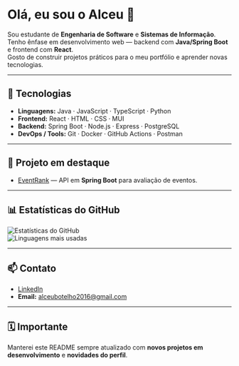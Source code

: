 # Olá, eu sou o Alceu 👋

Sou estudante de **Engenharia de Software** e **Sistemas de Informação**.  
Tenho ênfase em desenvolvimento web — backend com **Java/Spring Boot** e frontend com **React**.  
Gosto de construir projetos práticos para o meu portfólio e aprender novas tecnologias.

---

## 🧠 Tecnologias
- **Linguagens:** Java · JavaScript · TypeScript · Python
- **Frontend:** React · HTML · CSS · MUI  
- **Backend:** Spring Boot · Node.js · Express · PostgreSQL  
- **DevOps / Tools:** Git · Docker · GitHub Actions · Postman

---

## 🚀 Projeto em destaque
- [EventRank](https://github.com/Alceu-2004/eventrank) — API em **Spring Boot** para avaliação de eventos.

---

## 📊 Estatísticas do GitHub

![Estatísticas do GitHub](https://github-readme-stats.vercel.app/api?username=Alceu-2004&show_icons=true&theme=transparent)  
![Linguagens mais usadas](https://github-readme-stats.vercel.app/api/top-langs/?username=Alceu-2004&layout=compact&theme=transparent)

---

## 📫 Contato
- [LinkedIn](https://www.linkedin.com/in/alceu-botelho)  
- **Email:** alceubotelho2016@gmail.com

---

## 🗓️ Importante
Manterei este README sempre atualizado com **novos projetos em desenvolvimento** e **novidades do perfil**.

